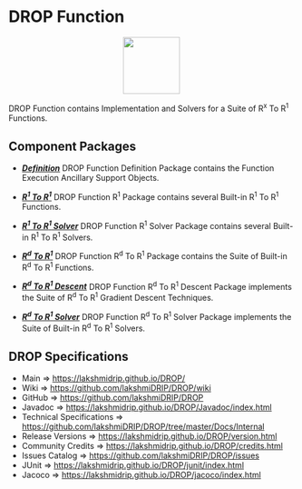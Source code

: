 # DROP Function

<p align="center"><img src="https://github.com/lakshmiDRIP/DROP/blob/master/DRIP_Logo.gif?raw=true" width="100"></p>

DROP Function contains Implementation and Solvers for a Suite of R<sup>x</sup> To R<sup>1</sup> Functions.


## Component Packages

 * [***Definition***](https://github.com/lakshmiDRIP/DROP/tree/master/src/main/java/org/drip/function/definition)
DROP Function Definition Package contains the Function Execution Ancillary Support Objects.

 * [***R<sup>1</sup> To R<sup>1</sup>***](https://github.com/lakshmiDRIP/DROP/tree/master/src/main/java/org/drip/function/r1tor1)
DROP Function R<sup>1</sup> Package contains several Built-in R<sup>1</sup> To R<sup>1</sup> Functions.

 * [***R<sup>1</sup> To R<sup>1</sup> Solver***](https://github.com/lakshmiDRIP/DROP/tree/master/src/main/java/org/drip/function/r1tor1solver)
DROP Function R<sup>1</sup> Solver Package contains several Built-in R<sup>1</sup> To R<sup>1</sup> Solvers.

 * [***R<sup>d</sup> To R<sup>1</sup>***](https://github.com/lakshmiDRIP/DROP/tree/master/src/main/java/org/drip/function/rdtor1)
DROP Function R<sup>d</sup> To R<sup>1</sup> Package contains the Suite of Built-in R<sup>d</sup> To
	R<sup>1</sup> Functions.

 * [***R<sup>d</sup> To R<sup>1</sup> Descent***](https://github.com/lakshmiDRIP/DROP/tree/master/src/main/java/org/drip/function/rdtor1descent)
DROP Function R<sup>d</sup> To R<sup>1</sup> Descent Package implements the Suite of R<sup>d</sup> To
	R<sup>1</sup> Gradient Descent Techniques.

 * [***R<sup>d</sup> To R<sup>1</sup> Solver***](https://github.com/lakshmiDRIP/DROP/tree/master/src/main/java/org/drip/function/rdtor1solver)
DROP Function R<sup>d</sup> To R<sup>1</sup> Solver Package implements the Suite of Built-in R<sup>d</sup> To
	R<sup>1</sup> Solvers.


## DROP Specifications

 * Main                     => https://lakshmidrip.github.io/DROP/
 * Wiki                     => https://github.com/lakshmiDRIP/DROP/wiki
 * GitHub                   => https://github.com/lakshmiDRIP/DROP
 * Javadoc                  => https://lakshmidrip.github.io/DROP/Javadoc/index.html
 * Technical Specifications => https://github.com/lakshmiDRIP/DROP/tree/master/Docs/Internal
 * Release Versions         => https://lakshmidrip.github.io/DROP/version.html
 * Community Credits        => https://lakshmidrip.github.io/DROP/credits.html
 * Issues Catalog           => https://github.com/lakshmiDRIP/DROP/issues
 * JUnit                    => https://lakshmidrip.github.io/DROP/junit/index.html
 * Jacoco                   => https://lakshmidrip.github.io/DROP/jacoco/index.html
